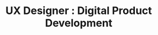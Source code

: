 ---
layout:   certificate
title:    "UX Designer : Digital Product Development"
slug:     digitalproduct
category: skillacademy
issuer:   "Skill Academy"
---